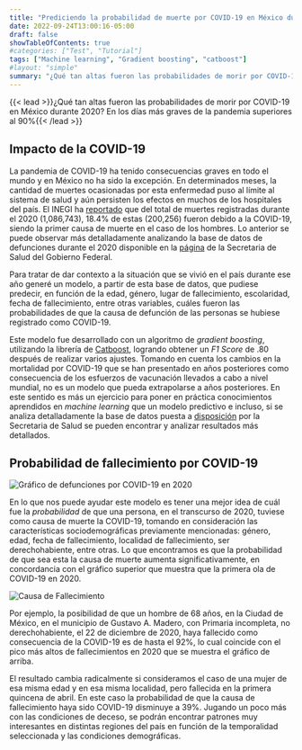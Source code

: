 ```yaml
---
title: "Prediciendo la probabilidad de muerte por COVID-19 en México durante 2020"
date: 2022-09-24T13:00:16-05:00
draft: false
showTableOfContents: true
#categories: ["Test", "Tutorial"]
tags: ["Machine learning", "Gradient boosting", "catboost"]
#layout: "simple"
summary: "¿Qué tan altas fueron las probabilidades de morir por COVID-19 en México durante 2020? En los días más graves de la pandemia superiores al 90%"
---
```

{{< lead >}}¿Qué tan altas fueron las probabilidades de morir por COVID-19 en México durante 2020? En los días más graves de la pandemia superiores al 90%{{< /lead >}}

## Impacto de la COVID-19
La pandemia de COVID-19 ha tenido consecuencias graves en todo el mundo y en México no ha sido la excepción. En determinados meses, la cantidad de muertes ocasionadas por esta enfermedad puso al límite al sistema de salud y aún persisten los efectos en muchos de los hospitales del país. El INEGI ha [reportado](https://www.inegi.org.mx/contenidos/saladeprensa/boletines/2021/EstSociodemo/DefuncionesRegistradas2020preliminar.pdf) que del total de muertes registradas durante el 2020 (1,086,743), 18.4% de estas (200,256) fueron debido a la COVID-19, siendo la primer causa de muerte en el caso de los hombres. Lo anterior se puede observar más detalladamente analizando la base de datos de defunciones durante el 2020 disponible en la [página](http://www.dgis.salud.gob.mx/contenidos/basesdedatos/da_defunciones_gobmx.html) de la Secretaria de Salud del Gobierno Federal. 

Para tratar de dar contexto a la situación que se vivió en el país durante ese año generé un modelo, a partir de esta base de datos, que pudiese predecir, en función de la edad, género, lugar de fallecimiento, escolaridad, fecha de fallecimiento, entre otras variables, cuáles fueron las probabilidades de que la causa de defunción de las personas se hubiese registrado como COVID-19.

<gradio-app src="https://neek05-defunciones2020.hf.space"></gradio-app>

Este modelo fue desarrollado con un algoritmo de *gradient boosting*, utilizando la librería de [Catboost](https://catboost.ai/), logrando obtener un *F1 Score* de .80 después de realizar varios ajustes. Tomando en cuenta los cambios en la mortalidad por COVID-19 que se han presentado en años posteriores como consecuencia de los esfuerzos de vacunación llevados a cabo a nivel mundial, no es un modelo que pueda extrapolarse a años posteriores. En este sentido es más un ejercicio para poner en práctica conocimientos aprendidos en *machine learning* que un modelo predictivo e incluso, si se analiza detalladamente la base de datos puesta a [disposición](http://www.dgis.salud.gob.mx/contenidos/basesdedatos/da_defunciones_gobmx.html) por la Secretaria de Salud se pueden encontrar y analizar resultados más detallados.

## Probabilidad de fallecimiento por COVID-19

![Gráfico de defunciones por COVID-19 en 2020](../GraficaDefunciones2020.png)

En lo que nos puede ayudar este modelo es tener una mejor idea de cuál fue la *probabilidad* de que una persona, en el transcurso de 2020, tuviese como causa de muerte la COVID-19, tomando en consideración las características sociodemográficas previamente mencionadas: género, edad, fecha de fallecimiento, localidad de fallecimiento, ser derechohabiente, entre otras. Lo que encontramos es que la probabilidad de que sea esta la causa de muerte aumenta significativamente, en concordancia con el gráfico superior que muestra que la primera ola de COVID-19 en 2020. 

![Causa de Fallecimiento](../CausadeFallecimiento.png)

Por ejemplo, la posibilidad de que un hombre de 68 años, en la Ciudad de México, en el municipio de Gustavo A. Madero, con Primaria incompleta, no derechohabiente, el 22 de diciembre de 2020, haya fallecido como consecuencia de la COVID-19 es de hasta el 92%, lo cual coincide con el pico más altos de fallecimientos en 2020 que se muestra el gráfico de arriba.

El resultado cambia radicalmente si consideramos el caso de una mujer de esa misma edad y en esa misma localidad, pero fallecida en la primera quincena de abril. En este caso la probabilidad de que la causa de fallecimiento haya sido COVID-19 disminuye a 39%. Jugando un poco más con las  condiciones de deceso, se podrán encontrar patrones muy interesantes en distintas regiones del país en función de la temporalidad seleccionada  y las condiciones demográficas. 

<script
	type="module"
	src="https://gradio.s3-us-west-2.amazonaws.com/3.27.0/gradio.js"
></script>